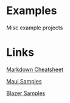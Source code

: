 # Examples
Misc example projects

# Links
[Markdown Cheatsheet](https://github.com/adam-p/markdown-here/wiki/Markdown-Cheatsheet#links)

[Maui Samples](https://github.com/dotnet/maui-samples)

[Blazer Samples](https://github.com/dotnet/blazor-samples/tree/main/6.0)

